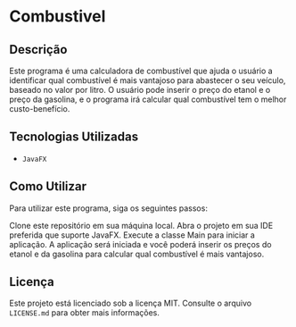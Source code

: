 # Combustivel

## Descrição
Este programa é uma calculadora de combustível que ajuda o usuário a identificar qual combustível é mais vantajoso para abastecer o seu veículo, baseado no valor por litro. O usuário pode inserir o preço do etanol e o preço da gasolina, e o programa irá calcular qual combustível tem o melhor custo-benefício.

## Tecnologias Utilizadas
- `JavaFX`

## Como Utilizar
Para utilizar este programa, siga os seguintes passos:

Clone este repositório em sua máquina local.
Abra o projeto em sua IDE preferida que suporte JavaFX.
Execute a classe Main para iniciar a aplicação.
A aplicação será iniciada e você poderá inserir os preços do etanol e da gasolina para calcular qual combustível é mais vantajoso.

## Licença
Este projeto está licenciado sob a licença MIT. Consulte o arquivo `LICENSE.md` para obter mais informações.
